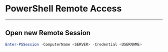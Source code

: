 # PowerShell Remote Access


---
## Open new Remote Session

```powershell
Enter-PSSession -ComputerName <SERVER> -Credential <USERNAME>
```